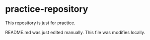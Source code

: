 # practice-repository
This repository is just for practice.

README.md was just edited manually. This file was modifies locally.
